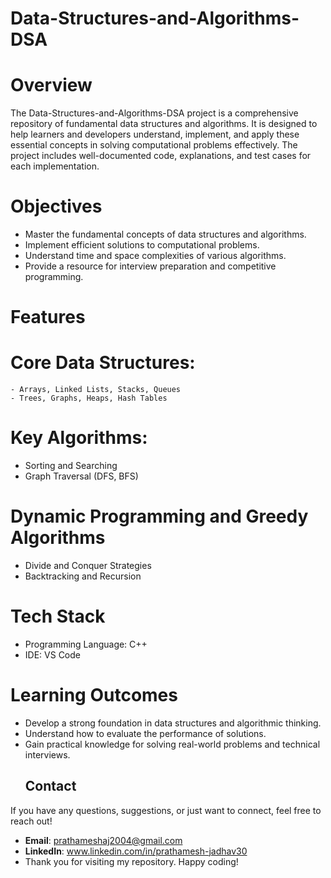 # Data-Structures-and-Algorithms-DSA
# Overview
The Data-Structures-and-Algorithms-DSA project is a comprehensive repository of fundamental data structures and algorithms. It is designed to help learners and developers understand, implement, and apply these essential concepts in solving computational problems effectively. The project includes well-documented code, explanations, and test cases for each implementation.

# Objectives
- Master the fundamental concepts of data structures and algorithms.
- Implement efficient solutions to computational problems.
- Understand time and space complexities of various algorithms.
- Provide a resource for interview preparation and competitive programming.
# Features
  # Core Data Structures:
    - Arrays, Linked Lists, Stacks, Queues
    - Trees, Graphs, Heaps, Hash Tables
  # Key Algorithms:
   - Sorting and Searching
   - Graph Traversal (DFS, BFS)
#  Dynamic Programming and Greedy Algorithms
- Divide and Conquer Strategies
- Backtracking and Recursion

# Tech Stack
- Programming Language: C++
- IDE: VS Code
# Learning Outcomes
- Develop a strong foundation in data structures and algorithmic thinking.
- Understand how to evaluate the performance of solutions.
- Gain practical knowledge for solving real-world problems and technical interviews.
   ## Contact

If you have any questions, suggestions, or just want to connect, feel free to reach out!

- **Email**: prathameshaj2004@gmail.com
- **LinkedIn**: www.linkedin.com/in/prathamesh-jadhav30
- Thank you for visiting my repository. Happy coding!
